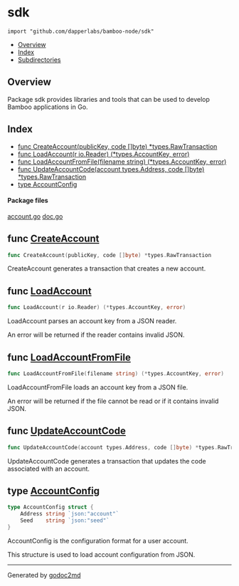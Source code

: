 

# sdk
`import "github.com/dapperlabs/bamboo-node/sdk"`

* [Overview](#pkg-overview)
* [Index](#pkg-index)
* [Subdirectories](#pkg-subdirectories)

## <a name="pkg-overview">Overview</a>
Package sdk provides libraries and tools that can be used to develop Bamboo
applications in Go.




## <a name="pkg-index">Index</a>
* [func CreateAccount(publicKey, code []byte) *types.RawTransaction](#CreateAccount)
* [func LoadAccount(r io.Reader) (*types.AccountKey, error)](#LoadAccount)
* [func LoadAccountFromFile(filename string) (*types.AccountKey, error)](#LoadAccountFromFile)
* [func UpdateAccountCode(account types.Address, code []byte) *types.RawTransaction](#UpdateAccountCode)
* [type AccountConfig](#AccountConfig)


#### <a name="pkg-files">Package files</a>
[account.go](https://github.com/dapperlabs/bamboo-node/tree/master/sdk/account.go) [doc.go](https://github.com/dapperlabs/bamboo-node/tree/master/sdk/doc.go)





## <a name="CreateAccount">func</a> [CreateAccount](https://github.com/dapperlabs/bamboo-node/tree/master/sdk/account.go?s=1301:1365#L59)
``` go
func CreateAccount(publicKey, code []byte) *types.RawTransaction
```
CreateAccount generates a transaction that creates a new account.



## <a name="LoadAccount">func</a> [LoadAccount](https://github.com/dapperlabs/bamboo-node/tree/master/sdk/account.go?s=866:922#L38)
``` go
func LoadAccount(r io.Reader) (*types.AccountKey, error)
```
LoadAccount parses an account key from a JSON reader.

An error will be returned if the reader contains invalid JSON.



## <a name="LoadAccountFromFile">func</a> [LoadAccountFromFile](https://github.com/dapperlabs/bamboo-node/tree/master/sdk/account.go?s=575:643#L26)
``` go
func LoadAccountFromFile(filename string) (*types.AccountKey, error)
```
LoadAccountFromFile loads an account key from a JSON file.

An error will be returned if the file cannot be read or if it contains invalid JSON.



## <a name="UpdateAccountCode">func</a> [UpdateAccountCode](https://github.com/dapperlabs/bamboo-node/tree/master/sdk/account.go?s=1774:1854#L78)
``` go
func UpdateAccountCode(account types.Address, code []byte) *types.RawTransaction
```
UpdateAccountCode generates a transaction that updates the code associated with an account.




## <a name="AccountConfig">type</a> [AccountConfig](https://github.com/dapperlabs/bamboo-node/tree/master/sdk/account.go?s=328:420#L18)
``` go
type AccountConfig struct {
    Address string `json:"account"`
    Seed    string `json:"seed"`
}

```
AccountConfig is the configuration format for a user account.

This structure is used to load account configuration from JSON.














- - -
Generated by [godoc2md](http://godoc.org/github.com/lanre-ade/godoc2md)
